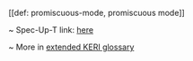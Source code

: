 [[def: promiscuous-mode, promiscuous mode]]

~ Spec-Up-T link: <a href='https://weboftrust.github.io/WOT-terms/docs/glossary/promiscuous-mode'>here</a>

~ More in <a href="https://weboftrust.github.io/WOT-terms/docs/glossary/promiscuous-mode">extended KERI glossary</a>
